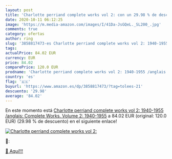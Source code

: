 ```yaml
---
layout: post
title: 'Charlotte perriand complete works vol 2: con un 29.98 % de descuento'
date: 2020-10-11 06:12:25
image: 'https://m.media-amazon.com/images/I/41Da-JsGQeL._SL200_.jpg'
comments: true
category: ofertas
author: ring
slug: '3858817473-es Charlotte perriand complete works vol 2: 1940-1955...'
tags: 
actualPrice: 84.02 EUR
currency: EUR
price: 84.02
comparePrice: 120.0 EUR
prodname: 'Charlotte perriand complete works vol 2: 1940-1955 /anglais: Complete Works. Volume 2: 1940-1955'
country: 'es'
flag: '🇪🇸'
buyurl: 'https://www.amazon.es/dp/3858817473/?tag=tolees-21'
descuento: '29.98'
average: '84.02'
---
```


En este momento está [Charlotte perriand complete works vol 2: 1940-1955 /anglais: Complete Works. Volume 2: 1940-1955](https://www.amazon.es/dp/3858817473/?tag=tolees-21) a 84.02 EUR (original: 120.0 EUR) (29.98 %  de descuento) en el siguiente enlace!

[![Charlotte perriand complete works vol 2:](https://m.media-amazon.com/images/I/41Da-JsGQeL._SL200_.jpg)](https://www.amazon.es/dp/3858817473/?tag=tolees-21)

🔎:


[🛒 Aquí!!!](https://www.amazon.es/dp/3858817473/?tag=tolees-21)
